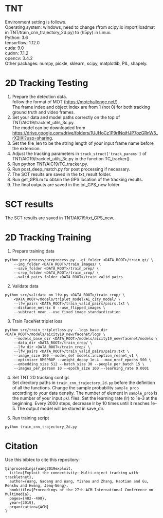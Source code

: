 # TNT
Environment setting is follows. <br />
Operating system: windows, need to change (from scipy.io import loadmat in TNT/train_cnn_trajectory_2d.py) to (h5py) in Linux. <br />
Python: 3.6 <br />
tensorflow: 1.12.0 <br />
cuda: 9.0 <br />
cudnn: 7.1.2 <br />
opencv: 3.4.2 <br />
Other packages: numpy, pickle, sklearn, scipy, matplotlib, PIL, shapely. <br />

# 2D Tracking Testing
1. Prepare the detection data. <br />
follow the format of MOT (https://motchallenge.net/). <br />
The frame index and object index are from 1 (not 0) for both tracking ground truth and video frames. <br />
2. Set your data and model paths correctly on the top of TNT/AIC19/tracklet_utils_3c.py. <br />
The model can be downloaded from https://drive.google.com/drive/folders/1UJHoCz1P9rINqjHJP7ozGRnW5_rX2IXl?usp=sharing. <br />
3. Set the file_len to be the string length of your input frame name before the extension. <br />
4. Adjust the tracking parameters in `track_struct['track_params']` of TNT/AIC19/tracklet_utils_3c.py in the function TC_tracker(). <br />
5. Run python TNT/AIC19/TC_tracker.py. <br />
6. Run post_deep_match.py for post processing if necessary.
7. The SCT results are saved in the txt_result folder.
8. Run get_GPS.m to obtain the GPS location of the tracking results.
9. The final outputs are saved in the txt_GPS_new folder.

# SCT results
The SCT results are saved in TNT/AIC19/txt_GPS_new.

# 2D Tracking Training
1. Prepare training data
```
python pre-process/preprocess.py --gt_folder <DATA_ROOT>/train_gt/ \
    --img_folder <DATA_ROOT>/train_images/ \
    --save_folder <DATA_ROOT>/train_prep/ \
    --crop_folder <DATA_ROOT>/train_crop/ \
    --valid_pairs_folder <DATA_ROOT>/train_valid_pairs
```

2. Validate data
```
python src/validate_on_lfw.py <DATA_ROOT>/train_crop/ \
    <DATA_ROOT>/models/triplet_model/AI_city_model/ \
    --lfw_pairs <DATA_ROOT>/train_valid_pairs/pairs.txt \
    --distance_metric 0 --use_flipped_images \
    --subtract_mean --use_fixed_image_standardization
```

3. Train FaceNet triplet loss
```
python src/train_tripletloss.py --logs_base_dir <DATA_ROOT>/models/aicity19_new/facenet/logs \
    --models_base_dir <DATA_ROOT>/models/aicity19_new/facenet/models \
    --data_dir <DATA_ROOT>/train_crop/ \
    --lfw_dir <DATA_ROOT>/train_crop/ \
    --lfw_pairs <DATA_ROOT>/train_valid_pairs/pairs.txt \
    --image_size 160 --model_def models.inception_resnet_v1 \
    --optimizer RMSPROP --weight_decay 1e-4 --max_nrof_epochs 500 \
    --embedding_size 512 --batch_size 30 --people_per_batch 15 \
    --images_per_person 10 --epoch_size 100 --learning_rate 0.0001
```

4. Set TNT 2D tracking configs <br>
Set directory paths in `train_cnn_trajectory_2d.py` before the definition of all the functions.
Change the sample probability `sample_prob` according to your data density.
The number of element in `sample_prob` is the number of your input `pkl` files.
Set the learning rate (lr) to 1e-3 at the beginning.
Every 2000 steps, decrease lr by 10 times until it reaches 1e-5.
The output model will be stored in save_dir.

5. Run training script
```
python train_cnn_trajectory_2d.py
```

# Citation
Use this bibtex to cite this repository:
```
@inproceedings{wang2019exploit,
  title={Exploit the connectivity: Multi-object tracking with trackletnet},
  author={Wang, Gaoang and Wang, Yizhou and Zhang, Haotian and Gu, Renshu and Hwang, Jenq-Neng},
  booktitle={Proceedings of the 27th ACM International Conference on Multimedia},
  pages={482--490},
  year={2019},
  organization={ACM}
}
```

